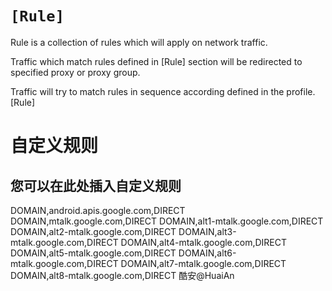 # `[Rule]`

Rule is a collection of rules which will apply on network traffic.

Traffic which match rules defined in [Rule] section will be redirected to specified proxy or proxy group.

Traffic will try to match rules in sequence according defined in the profile.
[Rule]
# 自定义规则
## 您可以在此处插入自定义规则
DOMAIN,android.apis.google.com,DIRECT 
DOMAIN,mtalk.google.com,DIRECT
DOMAIN,alt1-mtalk.google.com,DIRECT 
DOMAIN,alt2-mtalk.google.com,DIRECT 
DOMAIN,alt3-mtalk.google.com,DIRECT 
DOMAIN,alt4-mtalk.google.com,DIRECT 
DOMAIN,alt5-mtalk.google.com,DIRECT
DOMAIN,alt6-mtalk.google.com,DIRECT
DOMAIN,alt7-mtalk.google.com,DIRECT
DOMAIN,alt8-mtalk.google.com,DIRECT	酷安@HuaiAn
